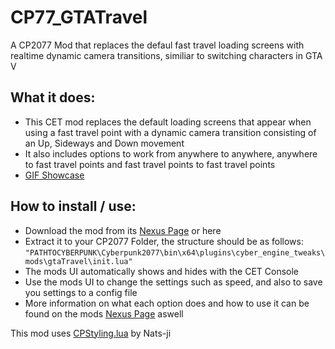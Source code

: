 # CP77_GTATravel

A CP2077 Mod that replaces the defaul fast travel loading screens with realtime dynamic camera transitions, similiar to switching characters in GTA V

## What it does:
- This CET mod replaces the default loading screens that appear when using a fast travel point with a dynamic camera transition consisting of an Up, Sideways and Down movement
- It also includes options to work from anywhere to anywhere, anywhere to fast travel points and fast travel points to fast travel points
- [GIF Showcase](https://media.giphy.com/media/UDz4dy6z1hxLbidWBZ/giphy.gif)
 
## How to install / use:
- Download the mod from its [Nexus Page](https://www.nexusmods.com/cyberpunk2077/mods/2006?tab=description) or here
- Extract it to your CP2077 Folder, the structure should be as follows: `"PATHTOCYBERPUNK\Cyberpunk2077\bin\x64\plugins\cyber_engine_tweaks\mods\gtaTravel\init.lua"`
- The mods UI automatically shows and hides with the CET Console
- Use the mods UI to change the settings such as speed, and also to save you settings to a config file
- More information on what each option does and how to use it can be found on the mods [Nexus Page](https://www.nexusmods.com/cyberpunk2077/mods/2006?tab=description) aswell

This mod uses [CPStyling.lua](https://github.com/Nats-ji/CPStyling.lua) by Nats-ji
